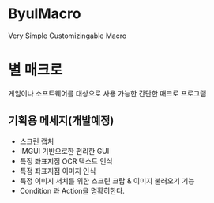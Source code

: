 # ByulMacro
Very Simple Customizingable Macro

# 별 매크로
 게임이나 소프트웨어를 대상으로 사용 가능한 간단한 매크로 프로그램



## 기획용 메세지(개발예정)
 - 스크린 캡처
 - IMGUI 기반으로한 편리한 GUI
 - 특정 좌표지점 OCR 텍스트 인식
 - 특정 좌표지점 이미지 인식
 - 특정 이미지 서치를 위한 스크린 크랍 & 이미지 불러오기 기능
 - Condition 과 Action을 명확히한다.
